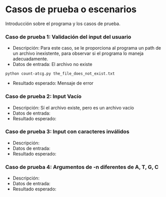 # Casos de prueba o escenarios

Introducción sobre el programa y los casos de prueba.
    
### Caso de prueba 1: Validación del input del usuario

- Descripción: Para este caso, se le proporciona al programa un path de un archivo inexistente, para observar si el programa lo maneja adecuadamente. 
- Datos de entrada: El archivo no existe
```{python}
python count-atcg.py the_file_does_not_exist.txt 
```
- Resultado esperado:
Mensaje de error

### Caso de prueba 2: Input Vacío

- Descripción: Sí el archivo existe, pero es un archivo vacío
- Datos de entrada: 
- Resultado esperado: 


### Caso de prueba 3: Input con caracteres inválidos

- Descripción: 
- Datos de entrada: 
- Resultado esperado: 

### Caso de prueba 4: Argumentos de -n diferentes de A, T, G, C

- Descripción: 
- Datos de entrada: 
- Resultado esperado: 


